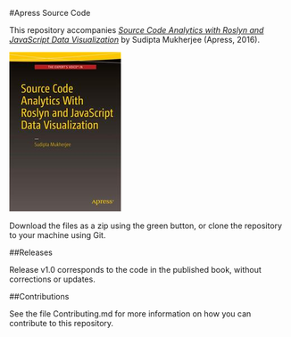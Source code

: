 #Apress Source Code

This repository accompanies [*Source Code Analytics with Roslyn and JavaScript Data Visualization*](http://www.apress.com/9781484219249) by Sudipta Mukherjee (Apress, 2016).

![Cover image](9781484219249.jpg)

Download the files as a zip using the green button, or clone the repository to your machine using Git.

##Releases

Release v1.0 corresponds to the code in the published book, without corrections or updates.

##Contributions

See the file Contributing.md for more information on how you can contribute to this repository.
